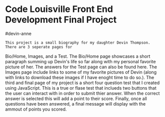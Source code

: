 # Code Louisville Front End Development Final Project
#devin-anne

	This project is a small biography for my daughter Devin Thompson. There are 3 seperate pages for 
Bio/Home, Images, and a Test. The Bio/Home page showcases a short paragraph summing up Devin's life so far along
with my personal favorite picture of her. The answers for the Test page can also be found here. The Images
page include links to some of my favorite pictures of Devin (along with links to download these images if I
have enoght time to do so.). The third and final page of my project is a short four question test that I created
using JavaScript. This is a true or flase test that inclueds two buttons that the user can interact with in
order to submit thier answer. When the correct answer is selected this will add a point to their score. Finally,
once all questions have been answered, a final message will display with the ammout of points you scored.

